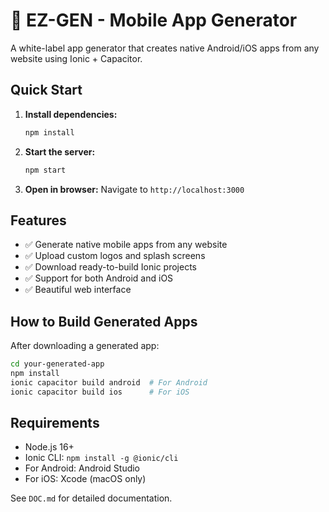 # 🚀 EZ-GEN - Mobile App Generator

A white-label app generator that creates native Android/iOS apps from any website using Ionic + Capacitor.

## Quick Start

1. **Install dependencies:**
   ```bash
   npm install
   ```

2. **Start the server:**
   ```bash
   npm start
   ```

3. **Open in browser:**
   Navigate to `http://localhost:3000`

## Features

- ✅ Generate native mobile apps from any website
- ✅ Upload custom logos and splash screens
- ✅ Download ready-to-build Ionic projects
- ✅ Support for both Android and iOS
- ✅ Beautiful web interface

## How to Build Generated Apps

After downloading a generated app:

```bash
cd your-generated-app
npm install
ionic capacitor build android  # For Android
ionic capacitor build ios      # For iOS
```

## Requirements

- Node.js 16+
- Ionic CLI: `npm install -g @ionic/cli`
- For Android: Android Studio
- For iOS: Xcode (macOS only)

See `DOC.md` for detailed documentation.